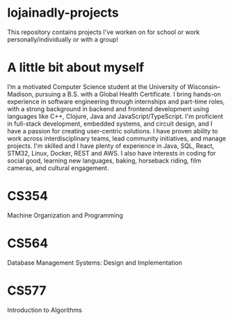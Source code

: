 # lojainadly-projects
This repository contains projects I've worken on for school or work personally/individually or with a group!

# A little bit about myself
I’m a motivated Computer Science student at the University of Wisconsin–Madison, pursuing a B.S. with a Global Health Certificate. I bring hands-on experience in software engineering through internships and part-time roles, with a strong background in backend and frontend development using languages like C++, Clojure, Java and JavaScript/TypeScript. I'm proficient in full-stack development, embedded systems, and circuit design, and I have a passion for creating user-centric solutions. I have proven ability to work across interdisciplinary teams, lead community initiatives, and manage projects. I'm skilled and I have plenty of experience in Java, SQL, React, STM32, Linux, Docker, REST and AWS. I also have interests in coding for social good, learning new languages, baking, horseback riding, film cameras, and cultural engagement. 

# CS354
Machine Organization and Programming 

# CS564 
Database Management Systems: Design and Implementation

# CS577
Introduction to Algorithms
